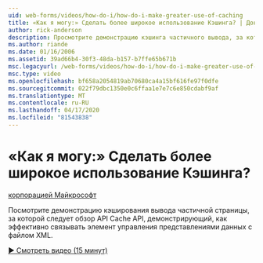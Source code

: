 ```yaml
---
uid: web-forms/videos/how-do-i/how-do-i-make-greater-use-of-caching
title: «Как я могу:» Сделать более широкое использование Кэшинга? | Документы Майкрософт
author: rick-anderson
description: Просмотрите демонстрацию кэшинга частичного вывода, за которым следует обзор API Cache, демонстрирующий, как эффективно связывать представление данных...
ms.author: riande
ms.date: 01/16/2006
ms.assetid: 39ad66b4-30f3-48da-b157-b7ffe65b671b
msc.legacyurl: /web-forms/videos/how-do-i/how-do-i-make-greater-use-of-caching
msc.type: video
ms.openlocfilehash: bf658a2054819ab70680ca4a15bf616fe97f0dfe
ms.sourcegitcommit: 022f79dbc1350e0c6ffaa1e7e7c6e850cdabf9af
ms.translationtype: MT
ms.contentlocale: ru-RU
ms.lasthandoff: 04/17/2020
ms.locfileid: "81543838"
---
```

# <a name="how-do-i-make-greater-use-of-caching"></a>«Как я могу:» Сделать более широкое использование Кэшинга?

[корпорацией Майкрософт](https://github.com/microsoft)

Посмотрите демонстрацию кэширования вывода частичной страницы, за которой следует обзор API Cache API, демонстрирующий, как эффективно связывать элемент управления представлениями данных с файлом XML.

[&#9654; Смотреть видео (15 минут)](https://channel9.msdn.com/Blogs/ASP-NET-Site-Videos/how-do-i-make-greater-use-of-caching)
